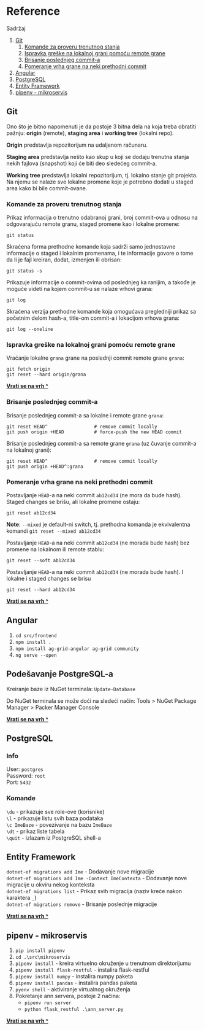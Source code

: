# Reference

Sadržaj
1. [Git](#git)
    1. [Komande za proveru trenutnog stanja](#komande-za-proveru-trenutnog-stanja)
    2. [Ispravka greške na lokalnoj grani pomoću remote grane](#ispravka-gre%C5%A1ke-na-lokalnoj-grani-pomo%C4%87u-remote-grane)
    3. [Brisanje poslednjeg commit-a](#brisanje-poslednjeg-commit-a)
    4. [Pomeranje vrha grane na neki prethodni commit](#pomeranje-vrha-grane-na-neki-prethodni-commit)
2. [Angular](#angular)
3. [PostgreSQL](#postgresql)
4. [Entity Framework](#entity-framework)
5. [pipenv - mikroservis](#pipenv-mikroservis)

## Git

Ono što je bitno napomenuti je da postoje 3 bitna dela na koja treba obratiti pažnju: **origin** (remote), **staging area** i **working tree** (lokalni repo). 

**Origin** predstavlja repozitorijum na udaljenom računaru.

**Staging area** predstavlja nešto kao skup u koji se dodaju trenutna stanja nekih fajlova (snapshot) koji će biti deo sledećeg commit-a.

**Working tree** predstavlja lokalni repozitorijum, tj. lokalno stanje git projekta. Na njemu se nalaze sve lokalne promene koje je potrebno dodati u staged area kako bi bile commit-ovane.


### Komande za proveru trenutnog stanja

Prikaz informacija o trenutno odabranoj grani, broj commit-ova u odnosu na odgovarajuću remote granu, staged promene kao i lokalne promene:
```
git status
```

Skraćena forma prethodne komande koja sadrži samo jednostavne informacije o staged i lokalnim promenama, i te informacije govore o tome da li je fajl kreiran, dodat, izmenjen ili obrisan:
```
git status -s
```

Prikazuje informacije o commit-ovima od poslednjeg ka ranijim, a takođe je moguće videti na kojem commit-u se nalaze vrhovi grana:
```
git log
```

Skraćena verzija prethodne komande koja omogućava pregledniji prikaz sa početnim delom hash-a, title-om commit-a i lokacijom vrhova grana:
```
git log --oneline
```

### Ispravka greške na lokalnoj grani pomoću remote grane

Vraćanje lokalne `grana` grane na poslednji commit remote grane `grana`:
```
git fetch origin
git reset --hard origin/grana
```
  
[**Vrati se na vrh ^**](#reference)
  

### Brisanje poslednjeg commit-a

Brisanje poslednjeg commit-a sa lokalne i remote grane `grana`:
```
git reset HEAD^                 # remove commit locally
git push origin +HEAD           # force-push the new HEAD commit
```


Brisanje poslednjeg commit-a sa remote grane `grana` (uz čuvanje commit-a na lokalnoj grani):
```
git reset HEAD^                 # remove commit locally
git push origin +HEAD^:grana
```


### Pomeranje vrha grane na neki prethodni commit


Postavljanje `HEAD`-a na neki commit `ab12cd34` (ne mora da bude hash). Staged changes se brišu, ali lokalne promene ostaju:
```
git reset ab12cd34
```
**Note**: `--mixed` je default-ni switch, tj. prethodna komanda je ekvivalentna komandi `git reset --mixed ab12cd34`


Postavljanje `HEAD`-a na neki commit `ab12cd34` (ne morada bude hash) bez promene na lokalnom ili remote stablu:
```
git reset --soft ab12cd34
```


Postavljanje `HEAD`-a na neki commit `ab12cd34` (ne morada bude hash). I lokalne i staged changes se brisu
```
git reset --hard ab12cd34
```

[**Vrati se na vrh ^**](#reference)

## Angular
1. `cd src/frontend`
2. `npm install .`
3. `npm install ag-grid-angular ag-grid community`
4. `ng serve --open`

## Podešavanje PostgreSQL-a

Kreiranje baze iz NuGet terminala: ```Update-Database```

Do NuGet terminala se može doći na sledeći način: Tools > NuGet Package Manager > Packer Manager Console


[**Vrati se na vrh ^**](#reference)

## PostgreSQL

### Info

User: `postgres`  
Password: `root`  
Port: `5432`  

### Komande

`\du` - prikazuje sve role-ove (korisnike)  
`\l` - prikazuje listu svih baza podataka  
`\c ImeBaze` - povezivanje na bazu `ImeBaze`  
`\dt` - prikaz liste tabela  
`\quit` - izlazam iz PostgreSQL shell-a  


## Entity Framework

`dotnet-ef migrations add Ime` - Dodavanje nove migracije  
`dotnet-ef migrations add Ime -Context ImeContexta` - Dodavanje nove migracije u okviru nekog konteksta  
`dotnet-ef migrations list` - Prikaz svih migracija (naziv kreće nakon karaktera `_`)  
`dotnet-ef migrations remove` - Brisanje poslednje migracije    

[**Vrati se na vrh ^**](#reference)

## pipenv - mikroservis

1. `pip install pipenv`
2. `cd .\src\mikroservis`
3. `pipenv install` - kreira virtuelno okruženje u trenutnom direktorijumu
4. `pipenv install flask-restful` - instalira flask-restful
5. `pipenv install numpy` - instalira numpy paketa
6. `pipenv install pandas` - instalira pandas paketa
7. `pyenv shell` - aktiviranje virtualnog okruženja
8.	Pokretanje ann servera, postoje 2 načina:
	* `pipenv run server`
	* `python flask_restful .\ann_server.py`

[**Vrati se na vrh ^**](#reference)
